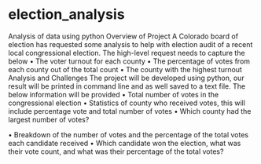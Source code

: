 # election_analysis
Analysis of data using python
Overview of Project 
A Colorado board of election has requested some analysis to help with election audit of a recent local congressional election. The high-level request needs to capture the below 
•	The voter turnout for each county
•	The percentage of votes from each county out of the total count 
•	The county with the highest turnout
Analysis and Challenges
The project will be developed using python, our result will be printed in command line and as well saved to a text file. The below information will be provided 
•	Total number of votes in the congressional election 
•	Statistics of county who received votes, this will include percentage vote and total number of votes
•	Which county had the largest number of votes? 

•	 Breakdown of the number of votes and the percentage of the total votes each candidate received 
•	Which candidate won the election, what was their vote count, and what was their percentage of the total votes? 
